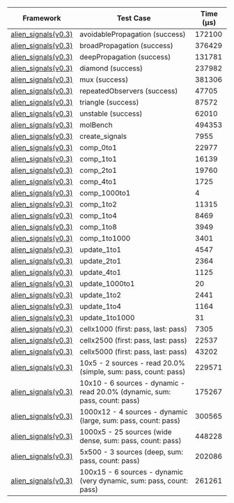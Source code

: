 | Framework | Test Case | Time (μs) |
| --- | --- | --- |
| [alien_signals(v0.3)](https://github.com/medz/alien-signals-dart) | avoidablePropagation (success) | 172100 |
| [alien_signals(v0.3)](https://github.com/medz/alien-signals-dart) | broadPropagation (success) | 376429 |
| [alien_signals(v0.3)](https://github.com/medz/alien-signals-dart) | deepPropagation (success) | 131781 |
| [alien_signals(v0.3)](https://github.com/medz/alien-signals-dart) | diamond (success) | 237982 |
| [alien_signals(v0.3)](https://github.com/medz/alien-signals-dart) | mux (success) | 381306 |
| [alien_signals(v0.3)](https://github.com/medz/alien-signals-dart) | repeatedObservers (success) | 47705 |
| [alien_signals(v0.3)](https://github.com/medz/alien-signals-dart) | triangle (success) | 87572 |
| [alien_signals(v0.3)](https://github.com/medz/alien-signals-dart) | unstable (success) | 62010 |
| [alien_signals(v0.3)](https://github.com/medz/alien-signals-dart) | molBench | 494353 |
| [alien_signals(v0.3)](https://github.com/medz/alien-signals-dart) | create_signals | 7955 |
| [alien_signals(v0.3)](https://github.com/medz/alien-signals-dart) | comp_0to1 | 22977 |
| [alien_signals(v0.3)](https://github.com/medz/alien-signals-dart) | comp_1to1 | 16139 |
| [alien_signals(v0.3)](https://github.com/medz/alien-signals-dart) | comp_2to1 | 19760 |
| [alien_signals(v0.3)](https://github.com/medz/alien-signals-dart) | comp_4to1 | 1725 |
| [alien_signals(v0.3)](https://github.com/medz/alien-signals-dart) | comp_1000to1 | 4 |
| [alien_signals(v0.3)](https://github.com/medz/alien-signals-dart) | comp_1to2 | 11315 |
| [alien_signals(v0.3)](https://github.com/medz/alien-signals-dart) | comp_1to4 | 8469 |
| [alien_signals(v0.3)](https://github.com/medz/alien-signals-dart) | comp_1to8 | 3949 |
| [alien_signals(v0.3)](https://github.com/medz/alien-signals-dart) | comp_1to1000 | 3401 |
| [alien_signals(v0.3)](https://github.com/medz/alien-signals-dart) | update_1to1 | 4547 |
| [alien_signals(v0.3)](https://github.com/medz/alien-signals-dart) | update_2to1 | 2364 |
| [alien_signals(v0.3)](https://github.com/medz/alien-signals-dart) | update_4to1 | 1125 |
| [alien_signals(v0.3)](https://github.com/medz/alien-signals-dart) | update_1000to1 | 20 |
| [alien_signals(v0.3)](https://github.com/medz/alien-signals-dart) | update_1to2 | 2441 |
| [alien_signals(v0.3)](https://github.com/medz/alien-signals-dart) | update_1to4 | 1164 |
| [alien_signals(v0.3)](https://github.com/medz/alien-signals-dart) | update_1to1000 | 31 |
| [alien_signals(v0.3)](https://github.com/medz/alien-signals-dart) | cellx1000 (first: pass, last: pass) | 7305 |
| [alien_signals(v0.3)](https://github.com/medz/alien-signals-dart) | cellx2500 (first: pass, last: pass) | 22537 |
| [alien_signals(v0.3)](https://github.com/medz/alien-signals-dart) | cellx5000 (first: pass, last: pass) | 43202 |
| [alien_signals(v0.3)](https://github.com/medz/alien-signals-dart) | 10x5 - 2 sources - read 20.0% (simple, sum: pass, count: pass) | 229571 |
| [alien_signals(v0.3)](https://github.com/medz/alien-signals-dart) | 10x10 - 6 sources - dynamic - read 20.0% (dynamic, sum: pass, count: pass) | 175267 |
| [alien_signals(v0.3)](https://github.com/medz/alien-signals-dart) | 1000x12 - 4 sources - dynamic (large, sum: pass, count: pass) | 300565 |
| [alien_signals(v0.3)](https://github.com/medz/alien-signals-dart) | 1000x5 - 25 sources (wide dense, sum: pass, count: pass) | 448228 |
| [alien_signals(v0.3)](https://github.com/medz/alien-signals-dart) | 5x500 - 3 sources (deep, sum: pass, count: pass) | 202086 |
| [alien_signals(v0.3)](https://github.com/medz/alien-signals-dart) | 100x15 - 6 sources - dynamic (very dynamic, sum: pass, count: pass) | 261261 |
